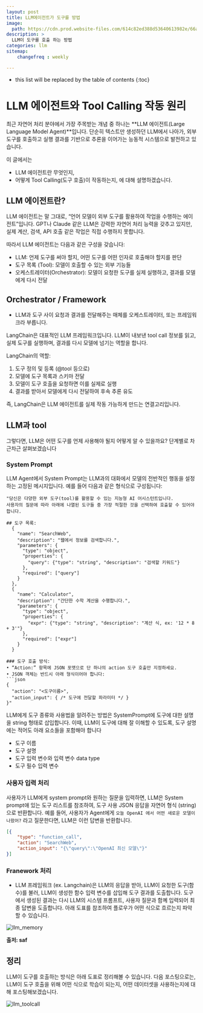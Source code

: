 ```yaml
---
layout: post
title: LLM에이전트가 도구를 방법
image: 
  path: https://cdn.prod.website-files.com/614c82ed388d53640613982e/66aa02651c656df9e8e5b5b3_664c8772c80586fb49458bb3_llm-agent-structure.webp
description: >
  LLM이 도구를 호출 하는 방법
categories: llm
sitemap:
    changefreq : weekly

---
```


* this list will be replaced by the table of contents
{:toc}

# LLM 에이전트와 Tool Calling 작동 원리

최근 자연어 처리 분야에서 가장 주목받는 개념 중 하나는 **LLM 에이전트(Large Language Model Agent)**입니다. 단순히 텍스트만 생성하던 LLM에서 나아가, 외부 도구를 호출하고 실행 결과를 기반으로 추론을 이어가는 능동적 시스템으로 발전하고 있습니다.

이 글에서는
- LLM 에이전트란 무엇인지,
- 어떻게 Tool Calling(도구 호출)이 작동하는지,
에 대해 설명하겠습니다.

## LLM 에이전트란?
LLM 에이전트는 말 그대로, “언어 모델이 외부 도구를 활용하여 작업을 수행하는 에이전트”입니다. GPT나 Claude 같은 LLM은 강력한 자연어 처리 능력을 갖추고 있지만, 실제 계산, 검색, API 호출 같은 작업은 직접 수행하지 못합니다.

따라서 LLM 에이전트는 다음과 같은 구성을 갖습니다:
- LLM: 언제 도구를 써야 할지, 어떤 도구를 어떤 인자로 호출해야 할지를 판단
- 도구 목록 (Tool): 모델이 호출할 수 있는 외부 기능들
- 오케스트레이터(Orchestrator): 모델이 요청한 도구를 실제 실행하고, 결과를 모델에게 다시 전달

## Orchestrator / Framework
- LLM과 도구 사이 요청과 결과를 전달해주는 매체를 오케스트레이터, 또는 프레임워크라 부릅니다.

LangChain은 대표적인 LLM 프레임워크입니다. LLM이 내보낸 tool call 정보를 읽고, 실제 도구를 실행하며, 결과를 다시 모델에 넘기는 역할을 합니다.

LangChain의 역할:
1.	도구 정의 및 등록 (@tool 등으로)
2.	모델에 도구 목록과 스키마 전달
3.	모델이 도구 호출을 요청하면 이를 실제로 실행
4.	결과를 받아서 모델에게 다시 전달하여 후속 추론 유도

즉, LangChain은 LLM 에이전트를 실제 작동 가능하게 만드는 연결고리입니다.


## LLM과 tool

그렇다면, LLM은 어떤 도구를 언제 사용해야 될지 어떻게 알 수 있을까요? 단계별로 차근차근 살펴보겠습니다

### System Prompt

LLM Agent에서 System Prompt는 LLM과의 대화에서 모델의 전반적인 행동을 설정하는 고정된 메시지입니다. 예를 들어 다음과 같은 형식으로 구성됩니다:

```
"당신은 다양한 외부 도구(tool)를 활용할 수 있는 지능형 AI 어시스턴트입니다.  
사용자의 질문에 따라 아래에 나열된 도구들 중 가장 적절한 것을 선택하여 호출할 수 있어야 합니다.

## 도구 목록:
  {
    "name": "SearchWeb",
    "description": "웹에서 정보를 검색합니다.",
    "parameters": {
      "type": "object",
      "properties": {
        "query": {"type": "string", "description": "검색할 키워드"}
      },
      "required": ["query"]
    }
  },
  {
    "name": "Calculator",
    "description": "간단한 수학 계산을 수행합니다.",
    "parameters": {
      "type": "object",
      "properties": {
        "expr": {"type": "string", "description": "계산 식, ex: '12 * 8 + 3'"}
      },
      "required": ["expr"]
    }
  }

### 도구 호출 방식:
• “Action:” 항목에 JSON 포맷으로 단 하나의 action 도구 호출만 지정하세요.  
• JSON 객체는 반드시 아래 형식이어야 합니다:
```json
{
  "action": "<도구이름>",
  "action_input": { /* 도구에 전달할 파라미터 */ }
}"

```

LLM에게 도구 종류와 사용법을 알려주는 방법은 SystemPrompt에 도구에 대한 설명을 string 형태로 삽입합니다. 이때, LLM이 도구에 대해 잘 이해할 수 있도록, 도구 설명에는 적어도 아래 요소들을 포함해야 합니다
- 도구 이름
- 도구 설명
- 도구 입력 변수와 입력 변수 data type
- 도구 필수 입력 변수

###  사용자 입력 처리

사용자가 LLM에게 system prompt와 원하는 질문을 입력하면, LLM은 System prompt애 있는 도구 리스트를 참조하여, 도구 사용 JSON 응답을 자연어 형식 (string)으로 반환합니다. 예를 들어, 사용자가 Agent에게 `오늘 OpenAI 에서 어떤 새로운 모델이 나왔어?` 라고 질문한다면, LLM은 이런 답변을 반환합니다.

```json
[{
    "type": "function_call",
    "action": "SearchWeb",
    "action_input": "{\"query\":\"OpenAI 최신 모델\"}"
}]
```

### Franework 처리
- LLM 프레임워크 (ex. Langchain)은 LLM의 응답을 받아, LLM이 요청한 도구(함수)를 불러, LLM이 생성한 함수 입력 변수를 삽입해 도구 결과를 도출합니다. 도구에서 생성된 결과는 다시 LLM의 시스템 프롬프트, 사용자 질문과 함꼐 입력되어 최종 답변을 도출합니다. 아래 도표를 참조하여 플로우가 어떤 식으로 흐르는지 파악할 수 있습니다.


![llm_memory](https://huggingface.co/datasets/huggingface/documentation-images/resolve/main/transformers/Agent_ManimCE.gif)

**출저: saf**

## 정리
LLM이 도구를 호출하는 방식은 아래 도표로 정리해볼 수 있습니다. 다음 포스팅으로는, LLM이 도구 호출을 위해 어떤 식으로 학습이 되는지, 어떤 데이터셋을 사용하는지에 대해 포스팅해보겠습니다.

![llm_toolcall](https://cdn.openai.com/API/docs/images/function-calling-diagram-steps.png)



